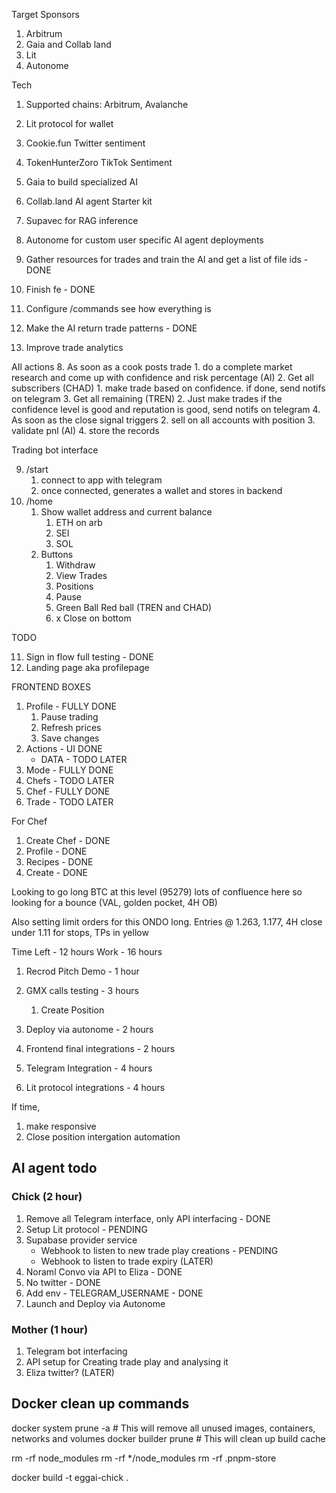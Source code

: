 
Target Sponsors

1. Arbitrum
2. Gaia and Collab land
3. Lit 
4. Autonome

Tech

1. Supported chains: Arbitrum, Avalanche
2. Lit protocol for wallet
3. Cookie.fun Twitter sentiment
3. TokenHunterZoro TikTok Sentiment
4. Gaia to build specialized AI
5. Collab.land AI agent Starter kit
6. Supavec for RAG inference
7. Autonome for custom user specific AI agent deployments


1. Gather resources for trades and train the AI and get a list of file ids - DONE
2. Finish fe - DONE
3. Configure /commands see how everything is
4. Make the AI return trade patterns - DONE
5. Improve trade analytics


AIl actions
8. As soon as a cook posts trade 
	1. do a complete market research and come up with confidence and risk percentage (AI)
	2. Get all subscribers (CHAD)
		1. make trade based on confidence. if done, send notifs on telegram
	3. Get all remaining (TREN)
		2. Just make trades if the confidence level is good and reputation is good, send notifs on telegram
	4. As soon as the close signal triggers
		2. sell on all accounts with position
		3. validate pnl (AI)
		4. store the records

Trading bot interface

9. /start
	1. connect to app with telegram
	2. once connected, generates a wallet and stores in backend
10. /home
	1. Show wallet address and current balance
		1. ETH on arb
		2. SEI
		3. SOL
	2. Buttons
		1. Withdraw
		2. View Trades
		3. Positions
		4. Pause
		5. Green Ball Red ball (TREN and CHAD) 
		6. x Close on bottom

TODO
 
11. Sign in flow full testing - DONE
12. Landing page aka profilepage

FRONTEND BOXES

1. Profile - FULLY DONE
	1. Pause trading
	2. Refresh prices
	3. Save changes
2. Actions - UI DONE
	- DATA - TODO LATER
3. Mode - FULLY DONE
4. Chefs - TODO LATER
5. Chef - FULLY DONE
6. Trade - TODO LATER

For Chef
1. Create Chef - DONE
2. Profile - DONE
3. Recipes - DONE
4. Create - DONE

Looking to go long BTC at this level (95279) lots of confluence here so looking for a bounce (VAL, golden pocket, 4H OB)

Also setting limit orders for this ONDO long. Entries @ 1.263, 1.177, 4H close under 1.11 for stops, TPs in yellow

Time Left - 12 hours
Work - 16 hours
1. Recrod Pitch Demo - 1 hour

1. GMX calls testing - 3 hours
	1. Create Position

2. Deploy via autonome - 2 hours

3. Frontend final integrations - 2 hours

4. Telegram Integration - 4 hours

5. Lit protocol integrations - 4 hours

If time, 

1. make responsive
2. Close position intergation automation


## AI agent todo

### Chick (2 hour)

1. Remove all Telegram interface, only API interfacing - DONE
2. Setup Lit protocol - PENDING
3. Supabase provider service 
	- Webhook to listen to new trade play creations - PENDING
	- Webhook to listen to trade expiry (LATER)
4. Noraml Convo via API to Eliza - DONE
5. No twitter - DONE
6. Add env - TELEGRAM_USERNAME - DONE
7. Launch and Deploy via Autonome 

### Mother (1 hour)

1. Telegram bot interfacing
2. API setup for Creating trade play and analysing it
3. Eliza twitter? (LATER)

## Docker clean up commands

docker system prune -a  # This will remove all unused images, containers, networks and volumes
docker builder prune    # This will clean up build cache

rm -rf node_modules
rm -rf */node_modules
rm -rf .pnpm-store

docker build -t eggai-chick .

